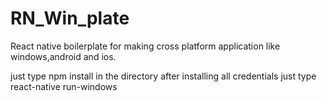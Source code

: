 # RN_Win_plate
React native boilerplate for making cross platform application like windows,android and ios. 

just type npm install in the directory after installing all credentials just type react-native run-windows
